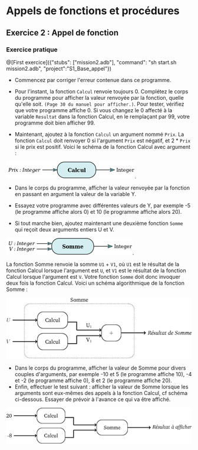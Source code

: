 # Appels de fonctions et procédures

## Exercice 2 : Appel de fonction

### Exercice pratique

@[First exercice]({"stubs": ["mission2.adb"], "command": "sh start.sh mission2.adb", "project":"S1_Base_appel"})

* Commencez par corriger l'erreur contenue dans ce programme.

* Pour l'instant, la fonction `Calcul` renvoie toujours 0. Complétez le corps du programme pour afficher la valeur renvoyée par la fonction, quelle qu'elle soit. `(Page 30 du manuel pour afficher.)`. Pour tester, vérifiez que votre programme affiche 0. Si vous changez le 0 affecté à la variable `Resultat` dans la fonction Calcul, en le remplaçant par 99, votre programme doit bien afficher 99.

* Maintenant, ajoutez à la fonction `Calcul` un argument nommé `Prix`. La fonction `Calcul` doit renvoyer 0 si l'argument `Prix` est négatif, et 2 * `Prix` si le prix est positif. Voici le schéma de la fonction Calcul avec argument : 

![Fonction calcul](/ressources/S1/Base_appel/calcul.png).

* Dans le corps du programme, afficher la valeur renvoyée par la fonction en passant en argument la valeur de la variable Y.

* Essayez votre programme avec différentes valeurs de Y, par exemple -5 (le programme affiche alors 0) et 10 (le programme affiche alors 20).

* Si tout marche bien, ajoutez maintenant une deuxième fonction `Somme`  qui reçoit deux arguments entiers U et V. 

![Fonction Somme](/ressources/S1/Base_appel/Somme.png).

La fonction Somme renvoie la somme `U1` + `V1`, où `U1` est le résultat de la fonction Calcul lorsque l'argument est `U`, et `V1` est le résultat de la fonction Calcul lorsque l'argument est `V`. Votre fonction `Somme` doit donc invoquer deux fois la fonction Calcul. Voici un schéma algorithmique de la fonction Somme : 

![Algo Somme](/ressources/S1/Base_appel/fsomme.png)

* Dans le corps du programme, afficher la valeur de Somme pour divers couples d'arguments, par exemple -10 et 5 (le programme affiche 10), -4 et -2 (le programme affiche 0), 8 et 2 (le programme affiche 20).
* Enfin, effectuer le test suivant : afficher la valeur de Somme lorsque les arguments sont eux-mêmes des appels à la fonction Calcul, cf schéma ci-dessous. Essayer de prévoir à l'avance ce qui va être affiché.

![Appel calcul](/ressources/S1/Base_appel/appel_calcul.png)
